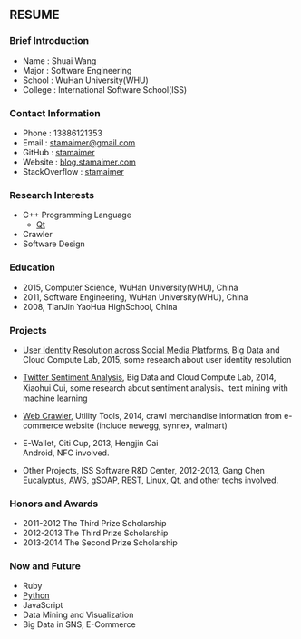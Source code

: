 ## RESUME

### Brief Introduction

+ Name    : Shuai Wang
+ Major   : Software Engineering
+ School  : WuHan University(WHU)
+ College : International Software School(ISS)

### Contact Information

+ Phone         : 13886121353
+ Email         : [stamaimer@gmail.com](mailto:stamaimer@gmail.com)
+ GitHub        : [stamaimer](https://github.com/stamaimer)
+ Website       : [blog.stamaimer.com](http://blog.stamaimer.com/)
+ StackOverflow : [stamaimer](http://stackoverflow.com/users/2714012/stamaimer) 

### Research Interests

+ C++ Programming Language
    + [Qt](http://qt-project.org/)
+ Crawler
+ Software Design

### Education

+ 2015, Computer Science, WuHan University(WHU), China
+ 2011, Software Engineering, WuHan University(WHU), China
+ 2008, TianJin YaoHua HighSchool, China

### Projects

+ [User Identity Resolution across Social Media Platforms](https://github.com/stamaimer/MrUirf), Big Data and Cloud Compute Lab, 2015, some research about user identity resolution

+ [Twitter Sentiment Analysis](https://github.com/stamaimer/TwitterSentimentAnalysis), Big Data and Cloud Compute Lab, 2014, Xiaohui Cui, some research about sentiment analysis、text mining with machine learning

+ [Web Crawler](https://github.com/stamaimer/Crawler), Utility Tools, 2014, crawl merchandise information from e-commerce website (include newegg, synnex, walmart)

+ E-Wallet, Citi Cup, 2013, Hengjin Cai  
  Android, NFC involved.

+ Other Projects, ISS Software R&D Center, 2012-2013, Gang Chen  
  [Eucalyptus](https://www.eucalyptus.com/), [AWS](http://aws.amazon.com/), [gSOAP](http://www.cs.fsu.edu/~engelen/soap.html), REST, Linux, [Qt](http://qt-project.org/), and other techs involved.

### Honors and Awards

+ 2011-2012 The Third Prize Scholarship 
+ 2012-2013 The Third Prize Scholarship
+ 2013-2014 The Second Prize Scholarship

### Now and Future

+ Ruby
+ [Python](https://www.python.org/)
+ JavaScript
+ Data Mining and Visualization
+ Big Data in SNS, E-Commerce




